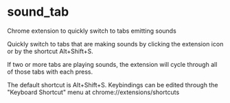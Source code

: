 # sound_tab
Chrome extension to quickly switch to tabs emitting sounds

Quickly switch to tabs that are making sounds by clicking the extension icon or by the shortcut Alt+Shift+S. 

If two or more tabs are playing sounds, the extension will cycle through all of those tabs with each press.

The default shortcut is Alt+Shift+S. Keybindings can be edited through the "Keyboard Shortcut" menu at chrome://extensions/shortcuts
